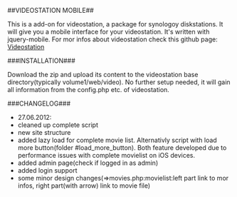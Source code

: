 ##VIDEOSTATION MOBILE##

This is a add-on for videostation, a package for synologoy diskstations.
It will give you a mobile interface for your videostation. It's written with jquery-mobile. For mor infos about videostation check this github page: [Videostation](https://github.com/teebo/VideoStation/)

###INSTALLATION###

Download the zip and upload its content to the videostation base directory(typically volume1/web/video).
No further setup needed, it will gain all information from the config.php etc. of videostation.

###CHANGELOG###

- 27.06.2012:
 - cleaned up complete script
 - new site structure
 - added lazy load for complete movie list. Alternativly script with load more button(folder #load_more_button). Both feature developed due to performance issues with complete movielist on iOS devices.
 - added admin page(check if logged in as admin)
 - added login support
 - some minor design changes(=>movies.php:movielist:left part link to mor infos, right part(with arrow) link to movie file)